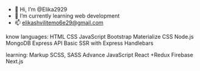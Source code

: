 - 👋 Hi, I’m @Elika2929
- 🌱 I’m currently learning web development
- 📫  elikashvilitemo6e29@gmail.com

know languages: 
HTML
CSS
JavaScript
Bootstrap
Materialize CSS
Node.js
MongoDB
Express
API Basic
SSR with Express Handlebars

learning:
Markup 
SCSS, SASS
Advance JavaScript
React  +Redux
Firebase
Next.js
